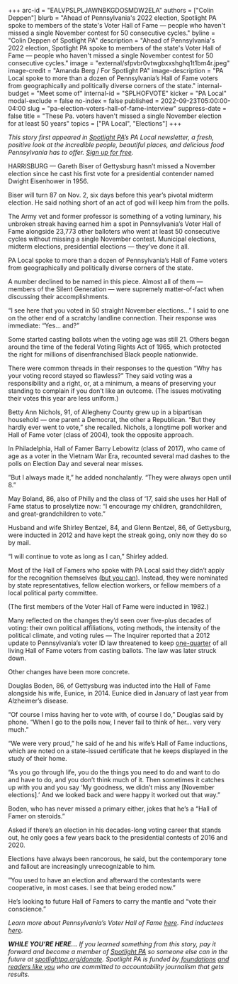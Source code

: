 +++
arc-id = "EALVPSLPLJAWNBKGDOSMDW2ELA"
authors = ["Colin Deppen"]
blurb = "Ahead of Pennsylvania's 2022 election, Spotlight PA spoke to members of the state's Voter Hall of Fame — people who haven't missed a single November contest for 50 consecutive cycles."
byline = "Colin Deppen of Spotlight PA"
description = "Ahead of Pennsylvania's 2022 election, Spotlight PA spoke to members of the state's Voter Hall of Fame — people who haven't missed a single November contest for 50 consecutive cycles."
image = "external/sfpvbr0vtwgbxxshghq1t1bm4r.jpeg"
image-credit = "Amanda Berg / For Spotlight PA"
image-description = "PA Local spoke to more than a dozen of Pennsylvania’s Hall of Fame voters from geographically and politically diverse corners of the state."
internal-budget = "Meet some of"
internal-id = "SPLHOFVOTE"
kicker = "PA Local"
modal-exclude = false
no-index = false
published = 2022-09-23T05:00:00-04:00
slug = "pa-election-voters-hall-of-fame-interview"
suppress-date = false
title = "These Pa. voters haven't missed a single November election for at least 50 years"
topics = ["PA Local", "Elections"]
+++

<i>This story first appeared in </i><a href="https://www.spotlightpa.org/"><i>Spotlight PA</i></a><i>’s PA Local newsletter, a fresh, positive look at the incredible people, beautiful places, and delicious food Pennsylvania has to offer. </i><a href="https://www.spotlightpa.org/newsletters"><i>Sign up for free</i></a><i>.</i>

HARRISBURG — Gareth Biser of Gettysburg hasn’t missed a November election since he cast his first vote for a presidential contender named Dwight Eisenhower in 1956.

Biser will turn 87 on Nov. 2, six days before this year’s pivotal midterm election. He said nothing short of an act of god will keep him from the polls.

The Army vet and former professor is something of a voting luminary, his unbroken streak having earned him a spot in Pennsylvania’s Voter Hall of Fame alongside 23,773 other balloters who went at least 50 consecutive cycles without missing a single November contest. Municipal elections, midterm elections, presidential elections — they’ve done it all.

<script src="https://www.spotlightpa.org/embed.js" async></script><div data-spl-embed-version="1" data-spl-src="https://www.spotlightpa.org/embeds/newsletter/"></div>

PA Local spoke to more than a dozen of Pennsylvania’s Hall of Fame voters from geographically and politically diverse corners of the state. 

A number declined to be named in this piece. Almost all of them — members of the Silent Generation — were supremely matter-of-fact when discussing their accomplishments. 

“I see here that you voted in 50 straight November elections…” I said to one on the other end of a scratchy landline connection. Their response was immediate: “Yes… and?”

Some started casting ballots when the voting age was still 21. Others began around the time of the federal Voting Rights Act of 1965, which protected the right for millions of disenfranchised Black people nationwide. 

There were common threads in their responses to the question “Why has your voting record stayed so flawless?” They said voting was a responsibility and a right, or, at a minimum, a means of preserving your standing to complain if you don’t like an outcome. (The issues motivating their votes this year are less uniform.) 

Betty Ann Nichols, 91, of Allegheny County grew up in a bipartisan household — one parent a Democrat, the other a Republican. “But they hardly ever went to vote,” she recalled. Nichols, a longtime poll worker and Hall of Fame voter (class of 2004), took the opposite approach.

In Philadelphia, Hall of Famer Barry Lebowitz (class of 2017), who came of age as a voter in the Vietnam War Era, recounted several mad dashes to the polls on Election Day and several near misses.

”But I always made it,” he added nonchalantly. “They were always open until 8.”

May Boland, 86, also of Philly and the class of ‘17, said she uses her Hall of Fame status to proselytize now: “I encourage my children, grandchildren, and great-grandchildren to vote.”

Husband and wife Shirley Bentzel, 84, and Glenn Bentzel, 86, of Gettysburg, were inducted in 2012 and have kept the streak going, only now they do so by mail. 

“I will continue to vote as long as I can,” Shirley added.

<div class="flourish-embed flourish-map" data-src="visualisation/11227511"><script src="https://public.flourish.studio/resources/embed.js"></script></div>

Most of the Hall of Famers who spoke with PA Local said they didn’t apply for the recognition themselves (<a href="https://web.archive.org/20220926115945/https://www.dos.pa.gov/SimplyStated/Pages/Article.aspx?post=31">but you can</a>). Instead, they were nominated by state representatives, fellow election workers, or fellow members of a local political party committee. 

(The first members of the Voter Hall of Fame were inducted in 1982.) 

Many reflected on the changes they’d seen over five-plus decades of voting: their own political affiliations, voting methods, the intensity of the political climate, and voting rules — The Inquirer reported that a 2012 update to Pennsylvania’s voter ID law threatened to keep <a href="https://www.inquirer.com/philly/blogs/harrisburg_politics/Report-One-in-four-voter-hall-of-fame-inductees-may-lack-proper-ID.html">one-quarter</a> of all living Hall of Fame voters from casting ballots. The law was later struck down.

Other changes have been more concrete.

Douglas Boden, 86, of Gettysburg was inducted into the Hall of Fame alongside his wife, Eunice, in 2014. Eunice died in January of last year from Alzheimer’s disease. 

“Of course I miss having her to vote with, of course I do,” Douglas said by phone. “When I go to the polls now, I never fail to think of her… very very much.” 

“We were very proud,” he said of he and his wife’s Hall of Fame inductions, which are noted on a state-issued certificate that he keeps displayed in the study of their home. 

“As you go through life, you do the things you need to do and want to do and have to do, and you don’t think much of it. Then sometimes it catches up with you and you say ‘My goodness, we didn’t miss any [November elections].’ And we looked back and were happy it worked out that way.” 

<script src="https://www.spotlightpa.org/embed.js" async></script><div data-spl-embed-version="1" data-spl-src="https://www.spotlightpa.org/embeds/cta/?eyebrow=RALLY%20ROUND%20OUR%20COVERAGE&body=Support%20Spotlight%20PA's%20%3Cb%3Etrusted%2C%20reliable%20election%20reporting%3C%2Fb%3E%20that%20informs%20and%20empowers%20Pennsylvania%20voters.&cta=ALL%20GIFTS%20DOUBLED.%20GIVE%20NOW%20%C2%BB"></div>

Boden, who has never missed a primary either, jokes that he’s a “Hall of Famer on steroids.”

Asked if there’s an election in his decades-long voting career that stands out, he only goes a few years back to the presidential contests of 2016 and 2020. 

Elections have always been rancorous, he said, but the contemporary tone and fallout are increasingly unrecognizable to him.

”You used to have an election and afterward the contestants were cooperative, in most cases. I see that being eroded now.” 

He’s looking to future Hall of Famers to carry the mantle and “vote their conscience.”

<i>Learn more about Pennsylvania’s Voter Hall of Fame </i><a href="https://www.dos.pa.gov/SimplyStated/Pages/Article.aspx?post=31"><i>here</i></a><i>. Find inductees </i><a href="https://www.pavoterservices.pa.gov/Pages/voterhalloffamehomepage.aspx"><i>here</i></a><i>.</i>

<i><b>WHILE YOU’RE HERE...</b></i><i> If you learned something from this story, pay it forward and become a member of </i><a href="https://www.spotlightpa.org/"><i>Spotlight PA</i></a><i> so someone else can in the future at </i><a href="http://spotlightpa.org/donate"><i>spotlightpa.org/donate</i></a><i>. Spotlight PA is funded by</i><a href="https://www.spotlightpa.org/support"><i> foundations</i></a><i> </i><a href="https://www.spotlightpa.org/support"><i>and readers like you</i></a><i> who are committed to accountability journalism that gets results.</i>

